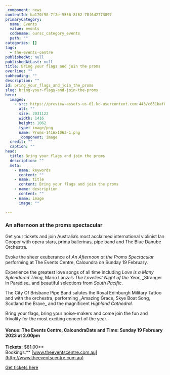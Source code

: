 ```yaml
---
_component: news
contentId: ba170f98-7f2e-5536-8f62-78f6d2773897
primaryCategory:
  name: Events
  value: events
  codename: oursc_category_events
  path: ""
categories: []
tags:
  - the-events-centre
publishedAt: null
publishedAtLast: null
title: Bring your flags and join the proms
overline: ""
subheading: ""
description: ""
id: bring_your_flags_and_join_the_proms
slug: bring-your-flags-and-join-the-proms
hero:
  images:
    - src: https://preview-assets-us-01.kc-usercontent.com:443/c631baf8-1b46-001f-580c-d0001b68b4a8/2a46a960-dc21-4393-8d12-d27c78284c4d/Proms-1416x1062-1.png
      alt: ""
      size: 2031122
      width: 1416
      height: 1062
      type: image/png
      name: Proms-1416x1062-1.png
      _component: image
  credit: ""
  caption: ""
head:
  title: Bring your flags and join the proms
  description: ""
  meta:
    - name: keywords
      content: ""
    - name: title
      content: Bring your flags and join the proms
    - name: description
      content: ""
    - name: image
      image: ""

---
```

### An afternoon at the proms spectacular

Get your tickets and join Australia’s most acclaimed international violinist Ian Cooper with opera stars, prima ballerinas, pipe band and The Blue Danube Orchestra.

Evoke the sheer exuberance of *An Afternoon at the Proms Spectacular* performing at The Events Centre, Caloundra on Sunday 19 February.

Experience the greatest love songs of all time including *Love is a Many Splendored Thing*, Mario Lanza’s *The Loveliest Night of the Year*, \_Stranger in Paradise\_ and beautiful selections from *South Pacific*.

The City Of Brisbane Pipe Band salutes the Royal Edinburgh Military Tattoo and with the orchestra, performing \_Amazing Grace, Skye Boat Song, Scotland the Brave\_ and the magnificent *Highland Cathedral.*

Bring your flags, bring your noise-makers and come join the fun and frivolity for the most exciting concert of the year.

#### **Venue:** The Events Centre, Caloundra**Date and Time:** Sunday 19 February 2023 at 2.00pm

**Tickets:** $81.00\*\*\
Bookings:\*\* [www.theeventscentre.com.au](http://www.theeventscentre.com.au)


[Get tickets here](https://theeventscentre.com.au/event/proms/)
